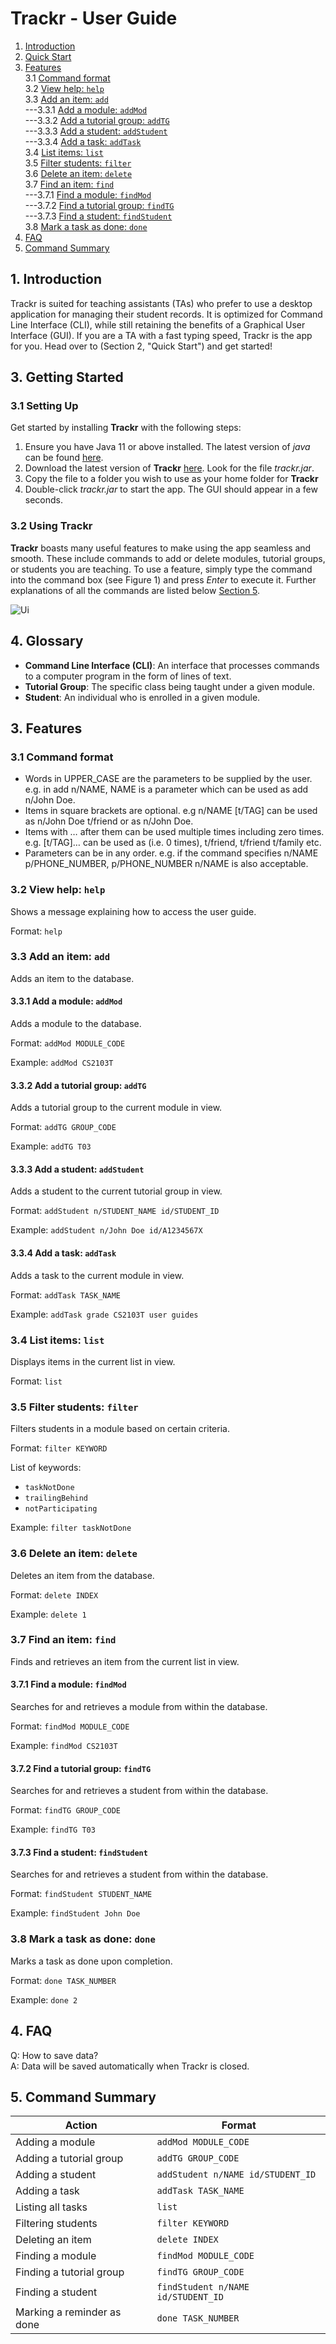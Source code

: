 # Trackr - User Guide

1. [Introduction](#1-introduction)
2. [Quick Start](#2-quick-start)
3. [Features](#3-features)<br>
   3.1 [Command format](#31-command-format)<br>
   3.2 [View help: `help`](#32-view-help-help)<br>
   3.3 [Add an item: `add`](#33-add-an-item-add)<br>
   ---3.3.1 [Add a module: `addMod`](#331-add-a-module-addmod)<br>
   ---3.3.2 [Add a tutorial group: `addTG`](#332-add-a-tutorial-group-addtg)<br>
   ---3.3.3 [Add a student: `addStudent`](#333-add-a-student-addstudent)<br>
   ---3.3.4 [Add a task: `addTask`](#334-add-a-task-addtask)<br>
   3.4 [List items: `list`](#34-list-items-list)<br>
   3.5 [Filter students: `filter`](#35-filter-students-filter)<br>
   3.6 [Delete an item: `delete`](#36-delete-an-item-delete)<br>
   3.7 [Find an item: `find`](#37-find-an-item-find)<br>
   ---3.7.1 [Find a module: `findMod`](#371-find-a-module-findmod)<br>
   ---3.7.2 [Find a tutorial group: `findTG`](#372-find-a-tutorial-group-findtg)<br>
   ---3.7.3 [Find a student: `findStudent`](#373-find-a-student-findstudent)<br>
   3.8 [Mark a task as done: `done`](#38-mark-a-task-as-done-done)<br>
4. [FAQ](#4-faq)
5. [Command Summary](#5-command-summary)

## 1. Introduction

Trackr is suited for teaching assistants (TAs) who prefer to use a desktop application for managing their student records. It is optimized for Command Line Interface (CLI), while still retaining the benefits of a Graphical User Interface (GUI). If you are a TA with a fast typing speed, Trackr is the app for you. Head over to (Section 2, "Quick Start") and get started!

## 3. Getting Started

### 3.1 Setting Up
Get started by installing __Trackr__ with the following steps:

1. Ensure you have Java 11 or above installed. The latest version of _java_ can be found [here](https://www.java.com/en/download/).
2. Download the latest version of __Trackr__ [here](https://github.com/AY2021S1-CS2103T-W12-2/tp/releases). Look for the file _trackr.jar_.
3. Copy the file to a folder you wish to use as your home folder for __Trackr__
4. Double-click _trackr.jar_ to start the app. The GUI should appear in a few seconds.


### 3.2 Using Trackr
__Trackr__ boasts many useful features to make using the app seamless and smooth. These include
commands to add or delete modules, tutorial groups, or students you are teaching. To use a feature, simply
type the command into the command box (see Figure 1) and press _Enter_ to execute it. Further explanations of 
all the commands are listed below [Section 5]().

![Ui](images/Ui.png)

## 4. Glossary
* __Command Line Interface (CLI)__: An interface that processes commands to a computer program in the form of lines of text.
* __Tutorial Group__: The specific class being taught under a given module.
* __Student__: An individual who is enrolled in a given module.


## 3. Features

### 3.1 Command format

-   Words in UPPER_CASE are the parameters to be supplied by the user.
    e.g. in add n/NAME, NAME is a parameter which can be used as add n/John Doe.
-   Items in square brackets are optional.
    e.g n/NAME [t/TAG] can be used as n/John Doe t/friend or as n/John Doe.
-   Items with …  after them can be used multiple times including zero times.
    e.g. [t/TAG]…  can be used as (i.e. 0 times), t/friend, t/friend t/family etc.
-   Parameters can be in any order.
    e.g. if the command specifies n/NAME p/PHONE_NUMBER, p/PHONE_NUMBER n/NAME is also acceptable.

### 3.2 View help: `help`

Shows a message explaining how to access the user guide.

Format: `help`

### 3.3 Add an item: `add`

Adds an item to the database.

#### 3.3.1 Add a module: `addMod`

Adds a module to the database.

Format: `addMod MODULE_CODE`

Example: `addMod CS2103T`

#### 3.3.2 Add a tutorial group: `addTG`

Adds a tutorial group to the current module in view.

Format: `addTG GROUP_CODE`

Example: `addTG T03`

#### 3.3.3 Add a student: `addStudent`

Adds a student to the current tutorial group in view.

Format: `addStudent n/STUDENT_NAME id/STUDENT_ID`

Example: `addStudent n/John Doe id/A1234567X`

#### 3.3.4 Add a task: `addTask`

Adds a task to the current module in view.

Format: `addTask TASK_NAME`

Example: `addTask grade CS2103T user guides`

### 3.4 List items: `list`

Displays items in the current list in view.

Format: `list`

### 3.5 Filter students: `filter`

Filters students in a module based on certain criteria.

Format: `filter KEYWORD`

List of keywords:

-   `taskNotDone`
-   `trailingBehind`
-   `notParticipating`

Example: `filter taskNotDone`

### 3.6 Delete an item: `delete`

Deletes an item from the database.

Format: `delete INDEX`

Example: `delete 1`

### 3.7 Find an item: `find`

Finds and retrieves an item from the current list in view.

#### 3.7.1 Find a module: `findMod`

Searches for and retrieves a module from within the database.

Format: `findMod MODULE_CODE`

Example: `findMod CS2103T`

#### 3.7.2 Find a tutorial group: `findTG`

Searches for and retrieves a student from within the database.

Format: `findTG GROUP_CODE`

Example: `findTG T03`

#### 3.7.3 Find a student: `findStudent`

Searches for and retrieves a student from within the database.

Format: `findStudent STUDENT_NAME`

Example: `findStudent John Doe`

### 3.8 Mark a task as done: `done`

Marks a task as done upon completion.

Format: `done TASK_NUMBER`

Example: `done 2`

## 4. FAQ

Q: How to save data?<br>
A: Data will be saved automatically when Trackr is closed.

## 5. Command Summary
Action | Format
------------ | -------------
Adding a module | `addMod MODULE_CODE`
Adding a tutorial group | `addTG GROUP_CODE`
Adding a student | `addStudent n/NAME id/STUDENT_ID`
Adding a task | `addTask TASK_NAME`
Listing all tasks | `list`
Filtering students | `filter KEYWORD`
Deleting an item | `delete INDEX`
Finding a module | `findMod MODULE_CODE`
Finding a tutorial group | `findTG GROUP_CODE`
Finding a student | `findStudent n/NAME id/STUDENT_ID`
Marking a reminder as done | `done TASK_NUMBER`